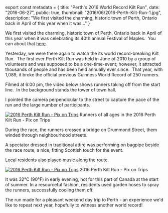 export const metadata = { title: "Perth's 2016 World Record Kilt Run", date: "2016-06-27", public: true, thumbnail: "2016/06/2016-Perth-Kilt-Run-1.jpg", description: "We first visited the charming, historic town of Perth, Ontario back in April of this year when it was..." }

We first visited the charming, historic town of Perth, Ontario back in April of this year when it was celebrating its 40th annual Festival of Maples.  You can about that [here](http://pixontrips.com/blogs/perth-celebrates-40th-annual-festival-of-the-maples/).

Yesterday, we were there again to watch the its world record-breaking Kilt Run.  The first ever Perth Kilt Run was held in June of 2010 by a group of volunteers and was supposed to be a one-time-event; however, it attracted thousands of people and has been held annually ever since.  That year, with 1,089, it broke the official previous Guinness World Record of 250 runners.

Filmed at 6:00 pm, the video below shows runners taking off from the start line.  In the background stands the tower of town hall.

I pointed the camera perpendicular to the street to capture the pace of the run and the large number of participants.

[![2016 Perth Kilt Run - Pix on Trips](http://pixontrips.com/wp-content/uploads/2016/06/2016-Perth-Kilt-Run-1.jpg)](http://pixontrips.com/product/2016-perth-kilt-run-2/2016-perth-kilt-run-pix-on-trips-2/) Runners of all ages in the 2016 Perth Kilt Run - Pix on Trips

During the race, the runners crossed a bridge on Drummond Street, them winded through neighbourhood streets.

A spectator dressed in traditional attire was performing on bagpipe beside the race route, a nice, fitting Scottish touch for the event.

Local residents also played music along the route.

[![2016 Perth Kilt Run - Pix on Trips](http://pixontrips.com/wp-content/uploads/2016/06/2016-Perth-Kilt-Run-7657.jpg)](http://pixontrips.com/product/2016-perth-kilt-run/2016-perth-kilt-run-pix-on-trips/) 2016 Perth Kilt Run - Pix on Trips

It was 32°C (90°F) in early evening, hot for this part of Canada at the start of summer. In a resourceful fashion, residents used garden hoses to spray the runners, successfully cooling them off.

The run made for a pleasant weekend day trip to Perth - an experience we'd like to repeat next year, hopefully to witness another world record!
